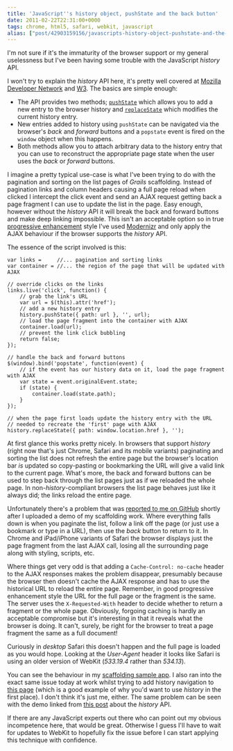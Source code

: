 ```yaml
---
title: 'JavaScript''s history object, pushState and the back button'
date: 2011-02-22T22:31:00+0000
tags: chrome, html5, safari, webkit, javascript
alias: ["post/42903159156/javascripts-history-object-pushstate-and-the-back/"]
---
```


I'm not sure if it's the immaturity of the browser support or my general uselessness but I've been having some trouble with the JavaScript _history_ API.

I won't try to explain the _history_ API here, it's pretty well covered at [Mozilla Developer Network][1] and [W3][2]. The basics are simple enough:

* The API provides two methods; [`pushState`][8] which allows you to add a new entry to the browser history and [`replaceState`][9] which modifies the current history entry.
* New entries added to history using `pushState` can be navigated via the browser's _back_ and _forward_ buttons and a `popstate` event is fired on the `window` object when this happens.
* Both methods allow you to attach arbitrary data to the history entry that you can use to reconstruct the appropriate page state when the user uses the _back_ or _forward_ buttons.

I imagine a pretty typical use-case is what I've been trying to do with the pagination and sorting on the list pages of _Grails_ scaffolding. Instead of pagination links and column headers causing a full page reload when clicked I intercept the click event and send an AJAX request getting back a page fragment I can use to update the list in the page. Easy enough, however without the _history_ API it will break the back and forward buttons and make deep linking impossible. This isn't an acceptable option so in true [progressive enhancement][3] style I've used [Modernizr][4] and only apply the AJAX behaviour if the browser supports the _history_ API.

<!-- more -->

The essence of the script involved is this:

    var links =     //... pagination and sorting links
    var container = //... the region of the page that will be updated with AJAX

    // override clicks on the links
    links.live('click', function() {
        // grab the link's URL
        var url = $(this).attr('href');
        // add a new history entry
        history.pushState({ path: url }, '', url);
        // load the page fragment into the container with AJAX
        container.load(url);
        // prevent the link click bubbling
        return false;
    });

    // handle the back and forward buttons
    $(window).bind('popstate', function(event) {
        // if the event has our history data on it, load the page fragment with AJAX
        var state = event.originalEvent.state;
        if (state) {
            container.load(state.path);
        }
    });

    // when the page first loads update the history entry with the URL
    // needed to recreate the 'first' page with AJAX
    history.replaceState({ path: window.location.href }, '');

At first glance this works pretty nicely. In browsers that support _history_ (right now that's just Chrome, Safari and its mobile variants) paginating and sorting the list does not refresh the entire page but the browser's location bar _is_ updated so copy-pasting or bookmarking the URL will give a valid link to the current page. What's more, the back and forward buttons can be used to step back through the list pages just as if we reloaded the whole page. In non-_history_-compliant browsers the list page behaves just like it always did; the links reload the entire page.

Unfortunately there's a problem that was [reported to me on GitHub][10] shortly after I uploaded a demo of my scaffolding work. Where everything falls down is when you paginate the list, follow a link off the page (or just use a bookmark or type in a URL), then use the _back_ button to return to it. In Chrome and iPad/iPhone variants of Safari the browser displays just the page fragment from the last AJAX call, losing all the surrounding page along with styling, scripts, etc.

Where things get very odd is that adding a `Cache-Control: no-cache` header to the AJAX responses makes the problem disappear, presumably because the browser then doesn't cache the AJAX response and has to use the historical URL to reload the entire page. Remember, in good progressive enhancement style the URL for the full page or the fragment is the same. The server uses the `X-Requested-With` header to decide whether to return a fragment or the whole page. Obviously, forgoing caching is hardly an acceptable compromise but it's interesting in that it reveals what the browser is doing. It can't, surely, be right for the browser to treat a page fragment the same as a full document!

Curiously in _desktop_ Safari this doesn't happen and the full page is loaded as you would hope. Looking at the _User-Agent_ header it looks like Safari is using an older version of WebKit (_533.19.4_ rather than _534.13_).

You can see the behaviour in my [scaffolding sample app][5]. I also ran into the exact same issue today at work whilst trying to add history navigation to [this page][6] (which is a good example of why you'd want to use _history_ in the first place). I don't think it's just me, either. The same problem can be seen with the demo linked from [this post][7] about the _history_ API.

If there are any JavaScript experts out there who can point out my obvious incompetence here, that would be great. Otherwise I guess I'll have to wait for updates to WebKit to hopefully fix the issue before I can start applying this technique with confidence.

[1]: https://developer.mozilla.org/en/DOM/Manipulating_the_browser_history "&quot;Manipulating the browser history&quot; at Mozilla Developer Network"
[2]: http://dev.w3.org/html5/spec-author-view/history.html "&quot;Session history and navigation&quot; at HTML5 Edition for Web Authors"
[3]: http://en.wikipedia.org/wiki/Progressive_enhancement "&quot;Progressive enhancement&quot; at Wikipedia"
[4]: http://www.modernizr.com/ "Modernizr JavaScript library"
[5]: http://scaffolding.elasticbeanstalk.com/ "Grails Scaffolding sample app"
[6]: http://skyliving.sky.com/celebrity/find-a-celebrity "Celebrity Finder on Sky Living"
[7]: http://js-html5.com/post/3014620142/history-api "&quot;Using the History API&quot; at JavaScript in HTML5"
[8]: http://dev.w3.org/html5/spec/history.html#dom-history-pushstate
[9]: http://dev.w3.org/html5/spec/history.html#dom-history-replacestate
[10]: https://github.com/robfletcher/grails-scaffolding/issues#issue/2

